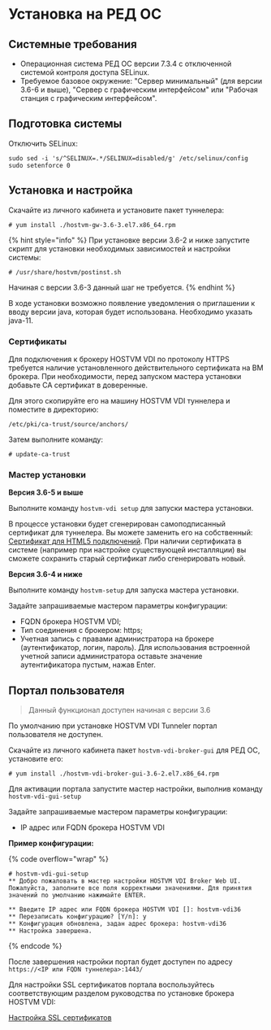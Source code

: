 # Установка на РЕД ОС

## Системные требования <a href="#requirements" id="requirements"></a>

* Операционная система РЕД ОС версии 7.3.4 с отключенной системой контроля доступа SELinux.
* Требуемое базовое окружение: "Сервер минимальный" (для версии 3.6-6 и выше), "Сервер с графическим интерфейсом" или "Рабочая станция с графическим интерфейсом".

## Подготовка системы <a href="#preparation" id="preparation"></a>

Отключить SELinux:

```
sudo sed -i 's/^SELINUX=.*/SELINUX=disabled/g' /etc/selinux/config
sudo setenforce 0
```

## Установка и настройка <a href="#install" id="install"></a>

Скачайте из личного кабинета и установите пакет туннелера:

```shell-session
# yum install ./hostvm-gw-3.6-3.el7.x86_64.rpm
```

{% hint style="info" %}
При установке версии 3.6-2 и ниже запустите скрипт для установки необходимых зависимостей и настройки системы:

```shell-session
# /usr/share/hostvm/postinst.sh
```

Начиная с версии 3.6-3 данный шаг не требуется.
{% endhint %}

В ходе установки возможно появление уведомления о приглашении к вводу версии java, которая будет использована. Необходимо указать java-11.

### Сертификаты <a href="#certificates" id="certificates"></a>

Для подключения к брокеру HOSTVM VDI по протоколу HTTPS требуется наличие установленного действительного сертификата на ВМ брокера. При необходимости, перед запуском мастера установки добавьте CA сертификат в доверенные.

Для этого скопируйте его на машину HOSTVM VDI туннелера и поместите в директорию:

```
/etc/pki/ca-trust/source/anchors/
```

Затем выполните команду:

```shell-session
# update-ca-trust
```

### Мастер установки <a href="#setup-wizard" id="setup-wizard"></a>

**Версия 3.6-5 и выше**

Выполните команду `hostvm-vdi setup` для запуски мастера установки.

В процессе установки будет сгенерирован самоподписанный сертификат для туннелера. Вы можете заменить его на собственный: [Сертификат для HTML5 подключений](../tunneler-appliance-deploy.md#html5-certificate). При наличии сертификата в системе (например при настройке существующей инсталляции) вы сможете сохранить старый сертификат либо сгенерировать новый.

**Версия 3.6-4 и ниже**

Выполните команду `hostvm-setup` для запуска мастера установки.

Задайте запрашиваемые мастером параметры конфигурации:

* FQDN брокера HOSTVM VDI;
* Тип соединения с брокером: https;
* Учетная запись с правами администратора на брокере (аутентификатор, логин, пароль). Для использования встроенной учетной записи администратора оставьте значение аутентификатора пустым, нажав Enter.

## Портал пользователя <a href="#user-portal" id="user-portal"></a>

> Данный функционал доступен начиная с версии 3.6

По умолчанию при установке HOSTVM VDI Tunneler портал пользователя не доступен.

Скачайте из личного кабинета пакет `hostvm-vdi-broker-gui` для РЕД ОС, установите его:

```shell-session
# yum install ./hostvm-vdi-broker-gui-3.6-2.el7.x86_64.rpm
```

Для активации портала запустите мастер настройки, выполнив команду `hostvm-vdi-gui-setup`

Задайте запрашиваемые мастером параметры конфигурации:

* IP адрес или FQDN брокера HOSTVM VDI

**Пример конфигурации:**

{% code overflow="wrap" %}
```shell-session
# hostvm-vdi-gui-setup 
** Добро пожаловать в мастер настройки HOSTVM VDI Broker Web UI. Пожалуйста, заполните все поля корректными значениями. Для принятия значений по умолчанию нажимайте ENTER.

** Введите IP адрес или FQDN брокера HOSTVM VDI []: hostvm-vdi36
** Перезаписать конфигурацию? [Y/n]: y
** Конфигурация обновлена, задан адрес брокера: hostvm-vdi36
** Настройка завершена.
```
{% endcode %}

После завершения настройки портал будет доступен по адресу `https://<IP или FQDN туннелера>:1443/`

Для настройки SSL сертификатов портала воспользуйтесь соответствующим разделом руководства по установке брокера HOSTVM VDI:

[Настройка SSL сертификатов](../hostvm-vdi-ova-install/#ssl-certificates)

